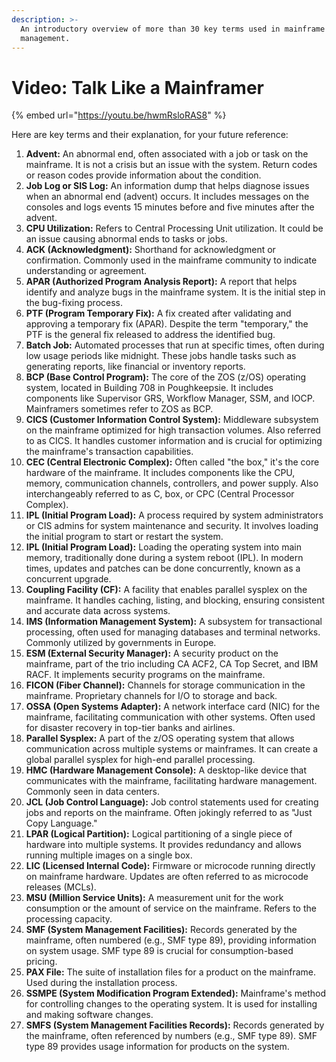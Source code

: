 ```yaml
---
description: >-
  An introductory overview of more than 30 key terms used in mainframe
  management.
---
```


# Video: Talk Like a Mainframer

{% embed url="https://youtu.be/hwmRsloRAS8" %}

Here are key terms and their explanation, for your future reference:&#x20;

1. **Advent:** An abnormal end, often associated with a job or task on the mainframe. It is not a crisis but an issue with the system. Return codes or reason codes provide information about the condition.
2. **Job Log or SIS Log:** An information dump that helps diagnose issues when an abnormal end (advent) occurs. It includes messages on the consoles and logs events 15 minutes before and five minutes after the advent.
3. **CPU Utilization:** Refers to Central Processing Unit utilization. It could be an issue causing abnormal ends to tasks or jobs.
4. **ACK (Acknowledgment):** Shorthand for acknowledgment or confirmation. Commonly used in the mainframe community to indicate understanding or agreement.
5. **APAR (Authorized Program Analysis Report):** A report that helps identify and analyze bugs in the mainframe system. It is the initial step in the bug-fixing process.
6. **PTF (Program Temporary Fix):** A fix created after validating and approving a temporary fix (APAR). Despite the term "temporary," the PTF is the general fix released to address the identified bug.
7. **Batch Job:** Automated processes that run at specific times, often during low usage periods like midnight. These jobs handle tasks such as generating reports, like financial or inventory reports.
8. **BCP (Base Control Program):** The core of the ZOS (z/OS) operating system, located in Building 708 in Poughkeepsie. It includes components like Supervisor GRS, Workflow Manager, SSM, and IOCP. Mainframers sometimes refer to ZOS as BCP.
9. **CICS (Customer Information Control System):** Middleware subsystem on the mainframe optimized for high transaction volumes. Also referred to as CICS. It handles customer information and is crucial for optimizing the mainframe's transaction capabilities.
10. **CEC (Central Electronic Complex):** Often called "the box," it's the core hardware of the mainframe. It includes components like the CPU, memory, communication channels, controllers, and power supply. Also interchangeably referred to as C, box, or CPC (Central Processor Complex).
11. **IPL (Initial Program Load):** A process required by system administrators or CIS admins for system maintenance and security. It involves loading the initial program to start or restart the system.
12. **IPL (Initial Program Load):** Loading the operating system into main memory, traditionally done during a system reboot (IPL). In modern times, updates and patches can be done concurrently, known as a concurrent upgrade.
13. **Coupling Facility (CF):** A facility that enables parallel sysplex on the mainframe. It handles caching, listing, and blocking, ensuring consistent and accurate data across systems.
14. **IMS (Information Management System):** A subsystem for transactional processing, often used for managing databases and terminal networks. Commonly utilized by governments in Europe.
15. **ESM (External Security Manager):** A security product on the mainframe, part of the trio including CA ACF2, CA Top Secret, and IBM RACF. It implements security programs on the mainframe.
16. **FICON (Fiber Channel):** Channels for storage communication in the mainframe. Proprietary channels for I/O to storage and back.
17. **OSSA (Open Systems Adapter):** A network interface card (NIC) for the mainframe, facilitating communication with other systems. Often used for disaster recovery in top-tier banks and airlines.
18. **Parallel Sysplex:** A part of the z/OS operating system that allows communication across multiple systems or mainframes. It can create a global parallel sysplex for high-end parallel processing.
19. **HMC (Hardware Management Console):** A desktop-like device that communicates with the mainframe, facilitating hardware management. Commonly seen in data centers.
20. **JCL (Job Control Language):** Job control statements used for creating jobs and reports on the mainframe. Often jokingly referred to as "Just Copy Language."
21. **LPAR (Logical Partition):** Logical partitioning of a single piece of hardware into multiple systems. It provides redundancy and allows running multiple images on a single box.
22. **LIC (Licensed Internal Code):** Firmware or microcode running directly on mainframe hardware. Updates are often referred to as microcode releases (MCLs).
23. **MSU (Million Service Units):** A measurement unit for the work consumption or the amount of service on the mainframe. Refers to the processing capacity.
24. **SMF (System Management Facilities):** Records generated by the mainframe, often numbered (e.g., SMF type 89), providing information on system usage. SMF type 89 is crucial for consumption-based pricing.
25. **PAX File:** The suite of installation files for a product on the mainframe. Used during the installation process.
26. **SSMPE (System Modification Program Extended):** Mainframe's method for controlling changes to the operating system. It is used for installing and making software changes.
27. **SMFS (System Management Facilities Records):** Records generated by the mainframe, often referenced by numbers (e.g., SMF type 89). SMF type 89 provides usage information for products on the system.
